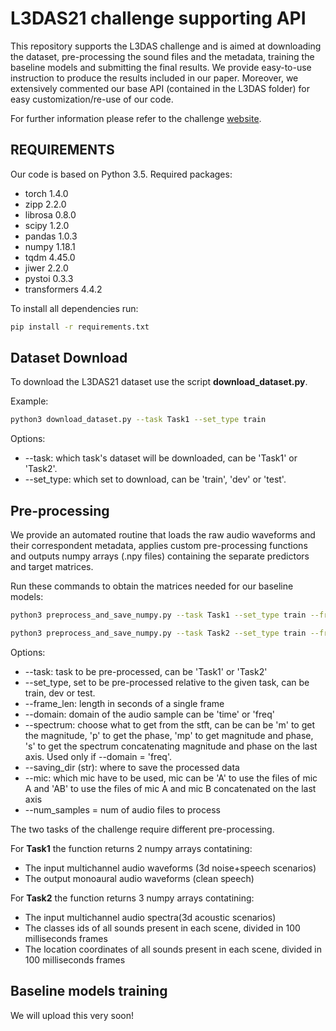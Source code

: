 # L3DAS21 challenge supporting API
This repository supports the L3DAS challenge and is aimed at downloading the dataset, pre-processing the sound files and the metadata, training the baseline models and submitting the final results. 
We provide easy-to-use instruction to produce the results included in our paper.
Moreover, we extensively commented our base API (contained in the L3DAS folder) for easy customization/re-use of our code.

For further information please refer to the challenge [website](https://sites.google.com/uniroma1.it/l3das/home?authuser=0).



## REQUIREMENTS
Our code is based on Python 3.5.
Required packages:
* torch 1.4.0
* zipp 2.2.0
* librosa 0.8.0
* scipy 1.2.0
* pandas 1.0.3
* numpy 1.18.1
* tqdm 4.45.0
* jiwer 2.2.0
* pystoi 0.3.3
* transformers 4.4.2

To install all dependencies run:
```bash
pip install -r requirements.txt
```
## Dataset Download
To download the L3DAS21 dataset use the script **download_dataset.py**.

Example:
```bash
python3 download_dataset.py --task Task1 --set_type train
```
Options:
* --task: which task's dataset will be downloaded, can be 'Task1' or 'Task2'.
* --set_type: which set to download, can be 'train', 'dev' or 'test'.

## Pre-processing
We provide an automated routine that loads the raw audio waveforms and their correspondent metadata, applies custom pre-processing functions and outputs numpy arrays (.npy files) containing the separate predictors and target matrices.

Run these commands to obtain the matrices needed for our baseline models:
```bash
python3 preprocess_and_save_numpy.py --task Task1 --set_type train --frame_len=20 --domain time --spectrum s --mic AB --num_samples 1 --saving_dir processed

python3 preprocess_and_save_numpy.py --task Task2 --set_type train --frame_len=20 --domain freq --spectrum s --mic AB --num_samples 1 --saving_dir processed
```

Options:
* --task: task to be pre-processed, can be 'Task1' or 'Task2'
* --set_type, set to be pre-processed relative to the given task, can be train, dev or test.
* --frame_len: length in seconds of a single frame
* --domain: domain of the audio sample can be 'time' or 'freq'
* --spectrum: choose what to get from the stft, can be can be 'm' to get the magnitude,  'p' to get the phase,  'mp' to get magnitude and phase,  's' to get the spectrum concatenating magnitude and phase on the last axis. Used only if --domain = 'freq'.
* --saving_dir (str): where to save the processed data
* --mic:  which mic have to be used, mic can be 'A' to use the files of mic A and  'AB' to use the files of mic A and mic B concatenated on the last axis
* --num_samples = num of audio files to process

The two tasks of the challenge require different pre-processing.

For **Task1** the function returns 2 numpy arrays contatining:
* The input multichannel audio waveforms (3d noise+speech scenarios)
* The output monoaural audio waveforms (clean speech)

For **Task2** the function returns 3 numpy arrays contatining:
* The input multichannel audio spectra(3d acoustic scenarios)
* The classes ids of all sounds present in each scene, divided in 100 milliseconds frames
* The location coordinates of all sounds present in each scene, divided in 100 milliseconds frames


## Baseline models training
We will upload this very soon!
